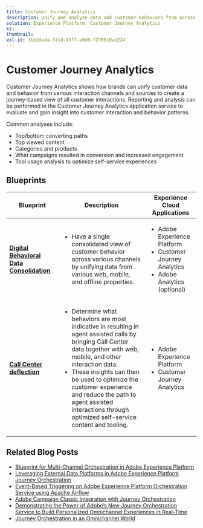 ```yaml
---
title: Customer Journey Analytics
description: Unify and analyze data and customer behaviors from across the customer journey
solution: Experience Platform, Customer Journey Analytics
kt: 
thumbnail:
exl-id: 3bb2dada-f4cd-43f7-a0d0-f276510ad224
---
```

# Customer Journey Analytics 

Customer Journey Analytics shows how brands can unify customer data and behavior from various interaction channels and sources to create a journey-based view of all customer interactions. Reporting and analysis can be performed in the Customer Journey Analytics application service to evaluate and gain insight into customer interaction and behavior patterns. 

Common analyses include:

* Top/bottom converting paths
* Top viewed content
* Categories and products
* What campaigns resulted in conversion and increased engagement
* Tool usage analysis to optimize self-service experiences

## Blueprints

| Blueprint | Description |  Experience Cloud Applications | 
|---|---|---|
| **[Digital Behavioral Data Consolidation](digital-behavioral-data-consolidation.md)**  | <ul><li>Have a single consolidated view of customer behavior across various channels by unifying data from various web, mobile, and offline properties.</li></ul> | <ul><li>Adobe Experience Platform</li><li>Customer Journey Analytics</li><li>Adobe Analytics (optional)</li></ul>| 
| **[Call Center deflection](call-deflect.md)** | <ul><li>Determine what behaviors are most indicative in resulting in agent assisted calls by bringing Call Center data together with web, mobile, and other interaction data.</li><li>These insights can then be used to optimize the customer experience and reduce the path to agent assisted interactions through optimized self-service content and tooling.  </li></ul> | <ul><li>Adobe Experience Platform</li><li>Customer Journey Analytics</li> |

## Related Blog Posts

* [Blueprint for Multi-Channel Orchestration in Adobe Experience Platform](https://medium.com/adobetech/blueprint-for-multi-channel-orchestration-in-adobe-experience-platform-c68317e94184)
* [Leveraging External Data Platforms in Adobe Experience Platform Journey Orchestration](https://medium.com/adobetech/leveraging-external-data-platforms-in-adobe-experience-platform-journey-orchestration-54fc6134fe17)
* [Event-Based Triggering on Adobe Experience Platform Orchestration Service using Apache Airflow](https://medium.com/adobetech/event-based-triggering-on-adobe-experience-platform-orchestration-service-using-apache-airflow-8607b28251f1)
* [Adobe Campaign Classic Integration with Journey Orchestration](https://medium.com/adobetech/adobe-campaign-classic-integration-with-journey-orchestration-ae577653281)
* [Demonstrating the Power of Adobe’s New Journey Orchestration Service to Build Personalized Omnichannel Experiences in Real-Time](https://medium.com/adobetech/demonstrating-the-power-of-adobes-new-journey-orchestration-service-to-build-personalized-aa60d88cd34)
* [Journey Orchestration in an Omnichannel World](https://medium.com/adobetech/journey-orchestration-in-an-omnichannel-world-3a2d32d556d9)

